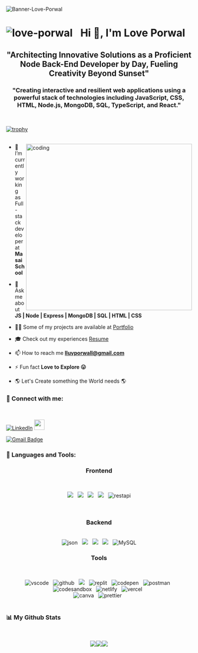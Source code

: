 
 ![Banner-Love-Porwal](https://github.com/love-porwal/love-porwal/assets/112820391/5fa70d83-e592-4f24-a1ab-ecda1096811e)

 <h1 align="center"> <img align="left" src="https://komarev.com/ghpvc/?username=love-porwal&label=Profile%20views&color=0e75b6&style=flat" alt="love-porwal" />Hi 👋, I'm Love Porwal </h1>

<h2 align="center">"Architecting Innovative Solutions as a Proficient Node Back-End Developer by Day, Fueling Creativity Beyond Sunset"</h2>

<h3 align="center">"Creating interactive and resilient web applications using a powerful stack of technologies including JavaScript, CSS, HTML, Node.js, MongoDB, SQL, TypeScript, and React."</h3> <br>

[![trophy](https://github-profile-trophy.vercel.app/?username=love-porwal&theme=onedark)](https://github.com/love-porwal/github-profile-trophy)
<br><br>

<img align="right" alt="coding" width="450" src ="https://www.wingstechsolutions.com/wp-content/uploads/2022/03/full-stack-development.gif">

- 🌱 I’m currently working as Full-stack developer at **Masai School**

- 💬 Ask me about **JS | Node | Express | MongoDB | SQL | HTML | CSS**

- 👨‍💻 Some of my projects are available at [Portfolio](https://love-porwal.github.io/)

- 🎓 Check out my experiences <a target="_blank" href="https://drive.google.com/file/d/1_n-TupVYWeSQk6TwTIBgaKCShbJrYQVa/view?usp=share_link">Resume</a>

- 📫 How to reach me **lluvporwall@gmail.com**

- ⚡ Fun fact **Love to Explore 😛**

- 🌎 Let's Create something the World needs 🌎

<h3 align="left">🚀 Connect with me:</h3><br>

<p>
   <a href="https://linkedin.com/in/love-porwal-912021128"
" target="_blank"><img alt="LinkedIn" src="https://img.shields.io/badge/linkedin-%230077B5.svg?&style=for-the-badge&logo=linkedin&logoColor=white" /></a> <a \ 
  <a href="https://love-porwal.github.io/" target="text-decoration:none">
   <img height="28" src="https://img.shields.io/badge/My%20Portfolio%20%E2%86%92-gray.svg?colorA=655BE1&colorB=4F44D6&style=for-the-badge"/>
</a>

 [![Gmail Badge](https://img.shields.io/badge/-gmail-black?style=for-the-badge&logo=gmail&logoColor=white&link=https://mailto:lluvporwall@gmail.com)](mailto:lluvporwall@gmail.com)&nbsp;

</p>

<h3 align="left"> 🚀 Languages and Tools:</h3>

<div align="center">
 
 <div align="center"><h3 align="center">Frontend</h3> <br>
   
<img  src="https://img.shields.io/badge/html5%20-%23e34f26.svg?&style=for-the-badge&logo=html5&logoColor=white" />&nbsp;&nbsp;
<img src="https://img.shields.io/badge/css3%20-%231572B6.svg?&style=for-the-badge&logo=css3&logoColor=white" />&nbsp;&nbsp;
<img src="https://img.shields.io/badge/javascript%20-%23F7DF1.svg?&style=for-the-badge&logo=javascript&logoColor=white" />&nbsp;&nbsp;
<img src="https://img.shields.io/badge/bootstrap-%23563D7C.svg?style=for-the-badge&logo=bootstrap&logoColor=white" />&nbsp;&nbsp;
<img src="https://img.shields.io/badge/rest api-%23000000.svg?style=for-the-badge&logo=flask&logoColor=white" alt="restapi"/>
  
</div>
 <br/>
  <div align="center"><h3 align="center">Backend</h3> <br>
 <img src="https://img.shields.io/badge/Node.js-43853D?style=for-the-badge&logo=node.js&logoColor=white" alt="json" />&nbsp;&nbsp;
<img src="https://img.shields.io/badge/express.js-%23404d59.svg?style=for-the-badge&logo=express&logoColor=%2361DAFB" />&nbsp;&nbsp;
<img src="https://img.shields.io/badge/MongoDB-%234ea94b.svg?style=for-the-badge&logo=mongodb&logoColor=white" />&nbsp;&nbsp;
<img src="https://img.shields.io/badge/NPM-%23000000.svg?style=for-the-badge&logo=npm&logoColor=white" />&nbsp;&nbsp;
    <img src="https://img.shields.io/badge/MySQL-F2F4F9?style=for-the-badge&logo=MySQL"alt="MySQL"/>
 </div>
  <div align="center"><h3 align="center">Tools</h3> <br>

<img src="https://img.shields.io/badge/VSCode-0078D4?style=for-the-badge&logo=visual%20studio%20code&logoColor=white" alt="vscode" />&nbsp;&nbsp;
<img src="https://img.shields.io/badge/GitHub-100000?style=for-the-badge&logo=github&logoColor=white" alt="github"/>&nbsp;&nbsp;
<img src="https://img.shields.io/badge/Git%20-%23F7DF1E.svg?&style=for-the-badge&color=blue&logo=Git&logoColor=white" />&nbsp;&nbsp;
<img src="https://img.shields.io/badge/replit-667881?style=for-the-badge&logo=replit&logoColor=white" alt="replit" />&nbsp;&nbsp;
<img src="https://img.shields.io/badge/Codepen-000000?style=for-the-badge&logo=codepen&logoColor=white" alt="codepen" />&nbsp;&nbsp;
<img src="https://img.shields.io/badge/Postman-FF6C37?style=for-the-badge&logo=Postman&logoColor=white" alt="postman"/>&nbsp;&nbsp;
<img src="https://img.shields.io/badge/Codesandbox-000000?style=for-the-badge&logo=CodeSandbox&logoColor=white" alt="codesandbox" />&nbsp;&nbsp;
<img src="https://img.shields.io/badge/Netlify-00C7B7?style=for-the-badge&logo=netlify&logoColor=white" alt="netlify" />&nbsp;&nbsp;
<img src="https://img.shields.io/badge/Vercel-000000?style=for-the-badge&logo=vercel&logoColor=white" alt="vercel" />&nbsp;&nbsp;  
<img src="https://img.shields.io/badge/Canva-%2300C4CC.svg?&style=for-the-badge&logo=Canva&logoColor=white" alt="canva" />&nbsp;&nbsp;
<img src="https://img.shields.io/badge/prettier-1A2C34?style=for-the-badge&logo=prettier&logoColor=F7BA3E" alt="prettier" />&nbsp;&nbsp;
   <br/>   <br/>
 </div>
</div>

<h3 align="left"> 📊 My Github Stats</h3>   <br/>
<div align="center" style="display: flex; align-items: center; justify-content: center;">
  <p>
  <img align="center" src="https://github-readme-streak-stats.herokuapp.com?user=love-porwal&theme=radical&hide_border=true" />
  </p>
  <p>
  <img align="center" src="https://github-readme-stats.vercel.app/api?username=love-porwal&show_icons=true&theme=radical&hide_border=true" />
  </p>
  <p>
  <img align="center" src="https://github-readme-stats.vercel.app/api/top-langs/?username=love-porwal&theme=radical&hide_border=true" />
  </p>
</div>
